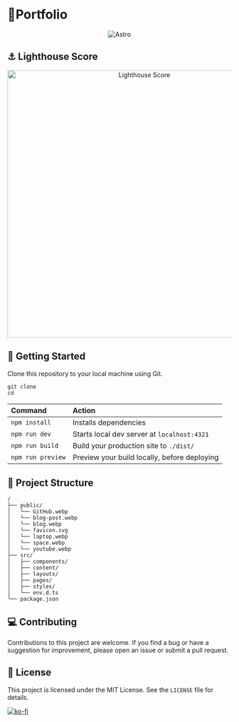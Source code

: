 # 🌌Portfolio

<p align="center">
  <img align="center" alt="Astro" src="https://storage.googleapis.com/dev-portal-bucket/qh7sxskkyty67x3fznww5mwv4pxq59dk2aax51.webp"/>
</p>

## ⚓ Lighthouse Score

<p align="center">
  <img width="600" alt="Lighthouse Score" src=""/>
</p>

## 🚀 Getting Started

Clone this repository to your local machine using Git.

```scheme
git clone
cd
```

| Command           | Action                                       |
| :---------------- | :------------------------------------------- |
| `npm install`     | Installs dependencies                        |
| `npm run dev`     | Starts local dev server at `localhost:4321`  |
| `npm run build`   | Build your production site to `./dist/`      |
| `npm run preview` | Preview your build locally, before deploying |

## 📂 Project Structure

```
/
├── public/
│   └── GitHub.webp
│   └── blog-post.webp
│   └── blog.webp
│   └── favicon.svg
│   └── laptop.webp
│   └── space.webp
│   └── youtube.webp
├── src/
│   ├── components/
│   ├── content/
│   ├── layouts/
│   ├── pages/
│   ├── styles/
│   └── env.d.ts
└── package.json
```

## 💻 Contributing

Contributions to this project are welcome. If you find a bug or have a suggestion for improvement, please open an issue or submit a pull request.

## 📃 License

This project is licensed under the MIT License. See the `LICENSE` file for details.

[![ko-fi](https://ko-fi.com/img/githubbutton_sm.svg)](https://ko-fi.com/X8X0P7FGR)
